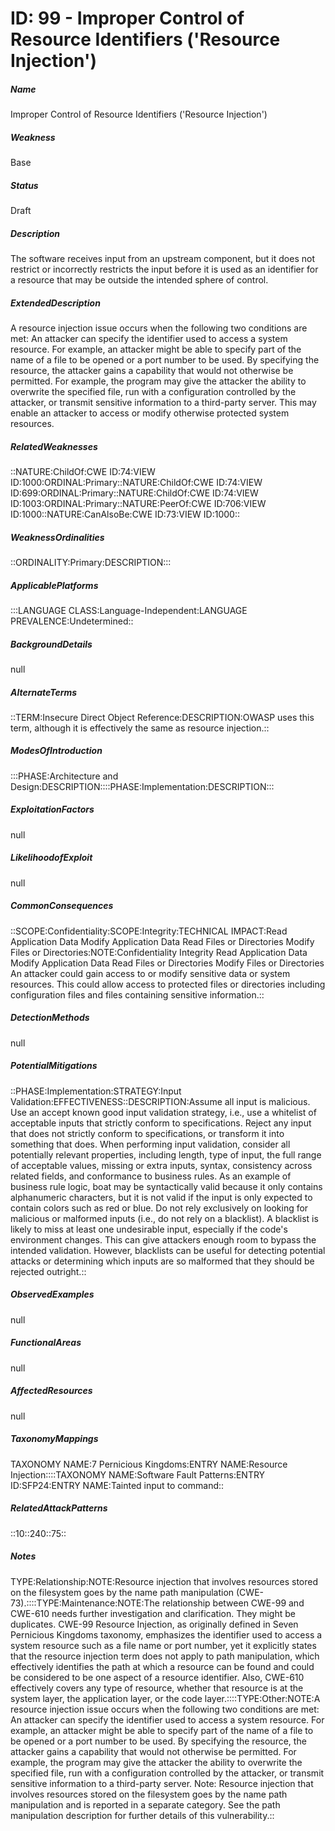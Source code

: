 # ID: 99 - Improper Control of Resource Identifiers ('Resource Injection')
<h5>Name</h5>Improper Control of Resource Identifiers ('Resource Injection')
<h5>Weakness</h5>Base
<h5>Status</h5>Draft
<h5>Description</h5>The software receives input from an upstream component, but it does not restrict or incorrectly restricts the input before it is used as an identifier for a resource that may be outside the intended sphere of control.
<h5>ExtendedDescription</h5>A resource injection issue occurs when the following two conditions are met: An attacker can specify the identifier used to access a system resource. For example, an attacker might be able to specify part of the name of a file to be opened or a port number to be used. By specifying the resource, the attacker gains a capability that would not otherwise be permitted. For example, the program may give the attacker the ability to overwrite the specified file, run with a configuration controlled by the attacker, or transmit sensitive information to a third-party server. This may enable an attacker to access or modify otherwise protected system resources.
<h5>RelatedWeaknesses</h5>::NATURE:ChildOf:CWE ID:74:VIEW ID:1000:ORDINAL:Primary::NATURE:ChildOf:CWE ID:74:VIEW ID:699:ORDINAL:Primary::NATURE:ChildOf:CWE ID:74:VIEW ID:1003:ORDINAL:Primary::NATURE:PeerOf:CWE ID:706:VIEW ID:1000::NATURE:CanAlsoBe:CWE ID:73:VIEW ID:1000::
<h5>WeaknessOrdinalities</h5>::ORDINALITY:Primary:DESCRIPTION:::
<h5>ApplicablePlatforms</h5>:::LANGUAGE CLASS:Language-Independent:LANGUAGE PREVALENCE:Undetermined::
<h5>BackgroundDetails</h5>null
<h5>AlternateTerms</h5>::TERM:Insecure Direct Object Reference:DESCRIPTION:OWASP uses this term, although it is effectively the same as resource injection.::
<h5>ModesOfIntroduction</h5>:::PHASE:Architecture and Design:DESCRIPTION::::PHASE:Implementation:DESCRIPTION:::
<h5>ExploitationFactors</h5>null
<h5>LikelihoodofExploit</h5>null
<h5>CommonConsequences</h5>::SCOPE:Confidentiality:SCOPE:Integrity:TECHNICAL IMPACT:Read Application Data Modify Application Data Read Files or Directories Modify Files or Directories:NOTE:Confidentiality Integrity Read Application Data Modify Application Data Read Files or Directories Modify Files or Directories An attacker could gain access to or modify sensitive data or system resources. This could allow access to protected files or directories including configuration files and files containing sensitive information.::
<h5>DetectionMethods</h5>null
<h5>PotentialMitigations</h5>::PHASE:Implementation:STRATEGY:Input Validation:EFFECTIVENESS::DESCRIPTION:Assume all input is malicious. Use an accept known good input validation strategy, i.e., use a whitelist of acceptable inputs that strictly conform to specifications. Reject any input that does not strictly conform to specifications, or transform it into something that does. When performing input validation, consider all potentially relevant properties, including length, type of input, the full range of acceptable values, missing or extra inputs, syntax, consistency across related fields, and conformance to business rules. As an example of business rule logic, boat may be syntactically valid because it only contains alphanumeric characters, but it is not valid if the input is only expected to contain colors such as red or blue. Do not rely exclusively on looking for malicious or malformed inputs (i.e., do not rely on a blacklist). A blacklist is likely to miss at least one undesirable input, especially if the code's environment changes. This can give attackers enough room to bypass the intended validation. However, blacklists can be useful for detecting potential attacks or determining which inputs are so malformed that they should be rejected outright.::
<h5>ObservedExamples</h5>null
<h5>FunctionalAreas</h5>null
<h5>AffectedResources</h5>null
<h5>TaxonomyMappings</h5>TAXONOMY NAME:7 Pernicious Kingdoms:ENTRY NAME:Resource Injection::::TAXONOMY NAME:Software Fault Patterns:ENTRY ID:SFP24:ENTRY NAME:Tainted input to command::
<h5>RelatedAttackPatterns</h5>::10::240::75::
<h5>Notes</h5>TYPE:Relationship:NOTE:Resource injection that involves resources stored on the filesystem goes by the name path manipulation (CWE-73).::::TYPE:Maintenance:NOTE:The relationship between CWE-99 and CWE-610 needs further investigation and clarification. They might be duplicates. CWE-99 Resource Injection, as originally defined in Seven Pernicious Kingdoms taxonomy, emphasizes the identifier used to access a system resource such as a file name or port number, yet it explicitly states that the resource injection term does not apply to path manipulation, which effectively identifies the path at which a resource can be found and could be considered to be one aspect of a resource identifier. Also, CWE-610 effectively covers any type of resource, whether that resource is at the system layer, the application layer, or the code layer.::::TYPE:Other:NOTE:A resource injection issue occurs when the following two conditions are met: An attacker can specify the identifier used to access a system resource. For example, an attacker might be able to specify part of the name of a file to be opened or a port number to be used. By specifying the resource, the attacker gains a capability that would not otherwise be permitted. For example, the program may give the attacker the ability to overwrite the specified file, run with a configuration controlled by the attacker, or transmit sensitive information to a third-party server. Note: Resource injection that involves resources stored on the filesystem goes by the name path manipulation and is reported in a separate category. See the path manipulation description for further details of this vulnerability.::

